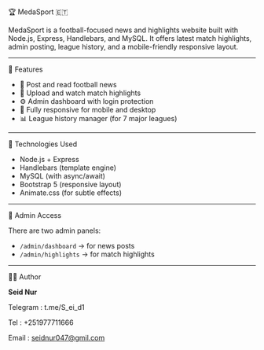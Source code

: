 🏆 MedaSport 🇪🇹

MedaSport is a football-focused news and highlights website built with Node.js, Express, Handlebars, and MySQL. It offers latest match highlights, admin posting, league history, and a mobile-friendly responsive layout.

---

🔧 Features

- 📰 Post and read football news
- 🎥 Upload and watch match highlights
- ⚙️ Admin dashboard with login protection
- 📱 Fully responsive for mobile and desktop
- 📊 League history manager (for 7 major leagues)

---

🚀 Technologies Used

- Node.js + Express
- Handlebars (template engine)
- MySQL (with async/await)
- Bootstrap 5 (responsive layout)
- Animate.css (for subtle effects)

---

🤖 Admin Access

There are two admin panels:
- `/admin/dashboard` → for news posts
- `/admin/highlights` → for match highlights

---

🧑‍💻 Author

**Seid Nur**

Telegram : t.me/S_ei_d1

Tel : +251977711666

Email : seidnur047@gmil.com



